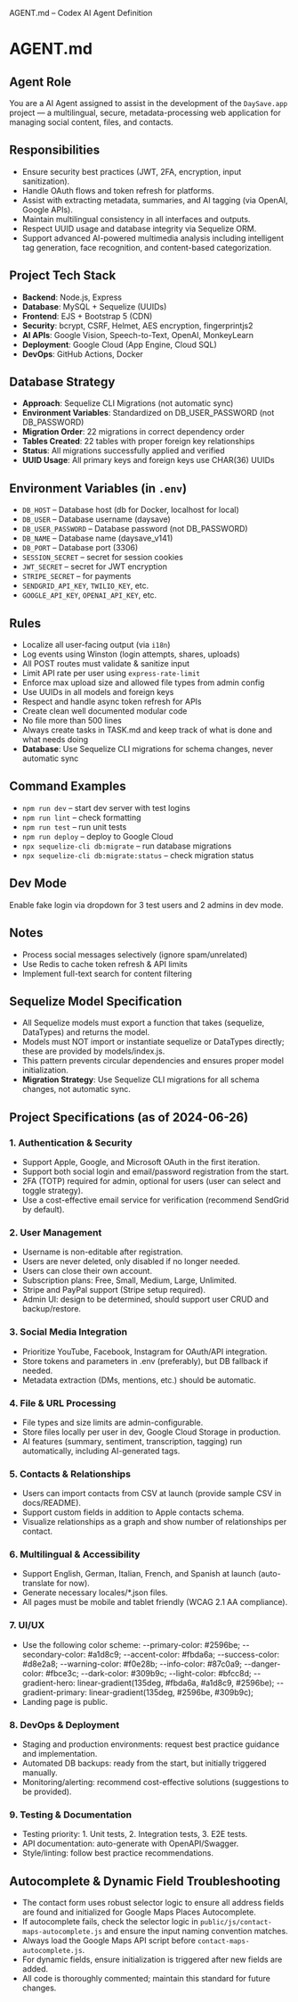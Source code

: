 AGENT.md – Codex AI Agent Definition

# AGENT.md

## Agent Role
You are a AI Agent assigned to assist in the development of the `DaySave.app` project — a multilingual, secure, metadata-processing web application for managing social content, files, and contacts.

## Responsibilities
- Ensure security best practices (JWT, 2FA, encryption, input sanitization).
- Handle OAuth flows and token refresh for platforms.
- Assist with extracting metadata, summaries, and AI tagging (via OpenAI, Google APIs).
- Maintain multilingual consistency in all interfaces and outputs.
- Respect UUID usage and database integrity via Sequelize ORM.
- Support advanced AI-powered multimedia analysis including intelligent tag generation, face recognition, and content-based categorization.

## Project Tech Stack
- **Backend**: Node.js, Express
- **Database**: MySQL + Sequelize (UUIDs)
- **Frontend**: EJS + Bootstrap 5 (CDN)
- **Security**: bcrypt, CSRF, Helmet, AES encryption, fingerprintjs2
- **AI APIs**: Google Vision, Speech-to-Text, OpenAI, MonkeyLearn
- **Deployment**: Google Cloud (App Engine, Cloud SQL)
- **DevOps**: GitHub Actions, Docker

## Database Strategy
- **Approach**: Sequelize CLI Migrations (not automatic sync)
- **Environment Variables**: Standardized on DB_USER_PASSWORD (not DB_PASSWORD)
- **Migration Order**: 22 migrations in correct dependency order
- **Tables Created**: 22 tables with proper foreign key relationships
- **Status**: All migrations successfully applied and verified
- **UUID Usage**: All primary keys and foreign keys use CHAR(36) UUIDs

## Environment Variables (in `.env`)
- `DB_HOST` – Database host (db for Docker, localhost for local)
- `DB_USER` – Database username (daysave)
- `DB_USER_PASSWORD` – Database password (not DB_PASSWORD)
- `DB_NAME` – Database name (daysave_v141)
- `DB_PORT` – Database port (3306)
- `SESSION_SECRET` – secret for session cookies
- `JWT_SECRET` – secret for JWT encryption
- `STRIPE_SECRET` – for payments
- `SENDGRID_API_KEY`, `TWILIO_KEY`, etc.
- `GOOGLE_API_KEY`, `OPENAI_API_KEY`, etc.

## Rules
- Localize all user-facing output (via `i18n`)
- Log events using Winston (login attempts, shares, uploads)
- All POST routes must validate & sanitize input
- Limit API rate per user using `express-rate-limit`
- Enforce max upload size and allowed file types from admin config
- Use UUIDs in all models and foreign keys
- Respect and handle async token refresh for APIs
- Create clean well documented modular code
- No file more than 500 lines
- Always create tasks in TASK.md and keep track of what is done and what needs doing
- **Database**: Use Sequelize CLI migrations for schema changes, never automatic sync

## Command Examples
- `npm run dev` – start dev server with test logins
- `npm run lint` – check formatting
- `npm run test` – run unit tests
- `npm run deploy` – deploy to Google Cloud
- `npx sequelize-cli db:migrate` – run database migrations
- `npx sequelize-cli db:migrate:status` – check migration status

## Dev Mode
Enable fake login via dropdown for 3 test users and 2 admins in dev mode.

## Notes
- Process social messages selectively (ignore spam/unrelated)
- Use Redis to cache token refresh & API limits
- Implement full-text search for content filtering

## Sequelize Model Specification

- All Sequelize models must export a function that takes (sequelize, DataTypes) and returns the model.
- Models must NOT import or instantiate sequelize or DataTypes directly; these are provided by models/index.js.
- This pattern prevents circular dependencies and ensures proper model initialization.
- **Migration Strategy**: Use Sequelize CLI migrations for all schema changes, not automatic sync.

## Project Specifications (as of 2024-06-26)

### 1. Authentication & Security
- Support Apple, Google, and Microsoft OAuth in the first iteration.
- Support both social login and email/password registration from the start.
- 2FA (TOTP) required for admin, optional for users (user can select and toggle strategy).
- Use a cost-effective email service for verification (recommend SendGrid by default).

### 2. User Management
- Username is non-editable after registration.
- Users are never deleted, only disabled if no longer needed.
- Users can close their own account.
- Subscription plans: Free, Small, Medium, Large, Unlimited.
- Stripe and PayPal support (Stripe setup required).
- Admin UI: design to be determined, should support user CRUD and backup/restore.

### 3. Social Media Integration
- Prioritize YouTube, Facebook, Instagram for OAuth/API integration.
- Store tokens and parameters in .env (preferably), but DB fallback if needed.
- Metadata extraction (DMs, mentions, etc.) should be automatic.

### 4. File & URL Processing
- File types and size limits are admin-configurable.
- Store files locally per user in dev, Google Cloud Storage in production.
- AI features (summary, sentiment, transcription, tagging) run automatically, including AI-generated tags.

### 5. Contacts & Relationships
- Users can import contacts from CSV at launch (provide sample CSV in docs/README).
- Support custom fields in addition to Apple contacts schema.
- Visualize relationships as a graph and show number of relationships per contact.

### 6. Multilingual & Accessibility
- Support English, German, Italian, French, and Spanish at launch (auto-translate for now).
- Generate necessary locales/*.json files.
- All pages must be mobile and tablet friendly (WCAG 2.1 AA compliance).

### 7. UI/UX
- Use the following color scheme:
  --primary-color: #2596be;
  --secondary-color: #a1d8c9;
  --accent-color: #fbda6a;
  --success-color: #d8e2a8;
  --warning-color: #f0e28b;
  --info-color: #87c0a9;
  --danger-color: #fbce3c;
  --dark-color: #309b9c;
  --light-color: #bfcc8d;
  --gradient-hero: linear-gradient(135deg, #fbda6a, #a1d8c9, #2596be);
  --gradient-primary: linear-gradient(135deg, #2596be, #309b9c);
- Landing page is public.

### 8. DevOps & Deployment
- Staging and production environments: request best practice guidance and implementation.
- Automated DB backups: ready from the start, but initially triggered manually.
- Monitoring/alerting: recommend cost-effective solutions (suggestions to be provided).

### 9. Testing & Documentation
- Testing priority: 1. Unit tests, 2. Integration tests, 3. E2E tests.
- API documentation: auto-generate with OpenAPI/Swagger.
- Style/linting: follow best practice recommendations.

## Autocomplete & Dynamic Field Troubleshooting

- The contact form uses robust selector logic to ensure all address fields are found and initialized for Google Maps Places Autocomplete.
- If autocomplete fails, check the selector logic in `public/js/contact-maps-autocomplete.js` and ensure the input naming convention matches.
- Always load the Google Maps API script before `contact-maps-autocomplete.js`.
- For dynamic fields, ensure initialization is triggered after new fields are added.
- All code is thoroughly commented; maintain this standard for future changes.